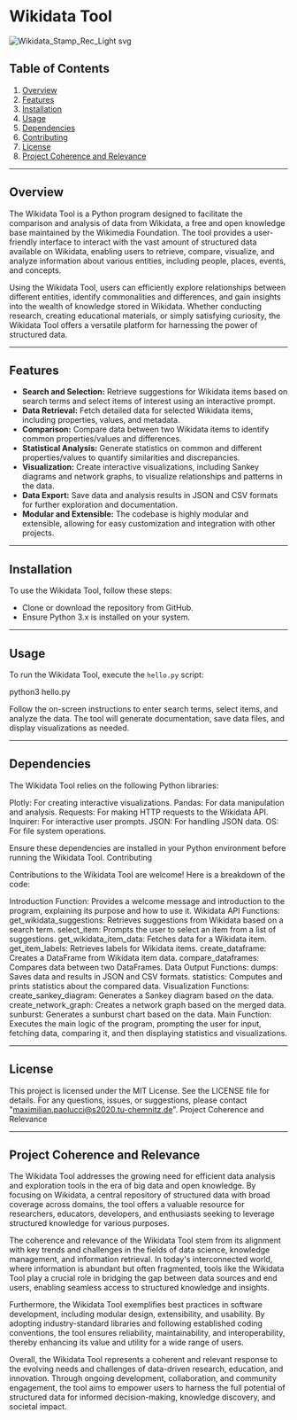# Wikidata Tool
![Wikidata_Stamp_Rec_Light svg](https://github.com/mpaolu/-Hello-Wikipedia-/assets/150439065/b33957f4-476e-41d9-b0d4-dd5ce0f9981f)



## Table of Contents
1. [Overview](#overview)
2. [Features](#features)
3. [Installation](#installation)
4. [Usage](#usage)
5. [Dependencies](#dependencies)
6. [Contributing](#contributing)
7. [License](#license)
8. [Project Coherence and Relevance](#project-coherence-and-relevance)

---

## Overview

The Wikidata Tool is a Python program designed to facilitate the comparison and analysis of data from Wikidata, a free and open knowledge base maintained by the Wikimedia Foundation. The tool provides a user-friendly interface to interact with the vast amount of structured data available on Wikidata, enabling users to retrieve, compare, visualize, and analyze information about various entities, including people, places, events, and concepts.

Using the Wikidata Tool, users can efficiently explore relationships between different entities, identify commonalities and differences, and gain insights into the wealth of knowledge stored in Wikidata. Whether conducting research, creating educational materials, or simply satisfying curiosity, the Wikidata Tool offers a versatile platform for harnessing the power of structured data.

---

## Features

- **Search and Selection:** Retrieve suggestions for Wikidata items based on search terms and select items of interest using an interactive prompt.
- **Data Retrieval:** Fetch detailed data for selected Wikidata items, including properties, values, and metadata.
- **Comparison:** Compare data between two Wikidata items to identify common properties/values and differences.
- **Statistical Analysis:** Generate statistics on common and different properties/values to quantify similarities and discrepancies.
- **Visualization:** Create interactive visualizations, including Sankey diagrams and network graphs, to visualize relationships and patterns in the data.
- **Data Export:** Save data and analysis results in JSON and CSV formats for further exploration and documentation.
- **Modular and Extensible:** The codebase is highly modular and extensible, allowing for easy customization and integration with other projects.

---

## Installation

To use the Wikidata Tool, follow these steps:

- Clone or download the repository from GitHub.
- Ensure Python 3.x is installed on your system.

---

## Usage

To run the Wikidata Tool, execute the `hello.py` script:

python3 hello.py

Follow the on-screen instructions to enter search terms, select items, and analyze the data. The tool will generate documentation, save data files, and display visualizations as needed.

---

## Dependencies

The Wikidata Tool relies on the following Python libraries:

Plotly: For creating interactive visualizations.
Pandas: For data manipulation and analysis.
Requests: For making HTTP requests to the Wikidata API.
Inquirer: For interactive user prompts.
JSON: For handling JSON data.
OS: For file system operations.

Ensure these dependencies are installed in your Python environment before running the Wikidata Tool.
Contributing

Contributions to the Wikidata Tool are welcome! Here is a breakdown of the code:

Introduction Function: Provides a welcome message and introduction to the program, explaining its purpose and how to use it.
Wikidata API Functions:
    get_wikidata_suggestions: Retrieves suggestions from Wikidata based on a search term.
    select_item: Prompts the user to select an item from a list of suggestions.
    get_wikidata_item_data: Fetches data for a Wikidata item.
    get_item_labels: Retrieves labels for Wikidata items.
    create_dataframe: Creates a DataFrame from Wikidata item data.
    compare_dataframes: Compares data between two DataFrames.
Data Output Functions:
    dumps: Saves data and results in JSON and CSV formats.
    statistics: Computes and prints statistics about the compared data.
Visualization Functions:
    create_sankey_diagram: Generates a Sankey diagram based on the data.
    create_network_graph: Creates a network graph based on the merged data.
    sunburst: Generates a sunburst chart based on the data.
Main Function: Executes the main logic of the program, prompting the user for input, fetching data, comparing it, and then displaying statistics and visualizations.

---

## License

This project is licensed under the MIT License. See the LICENSE file for details. For any questions, issues, or suggestions, please contact "maximilian.paolucci@s2020.tu-chemnitz.de".
Project Coherence and Relevance

---

## Project Coherence and Relevance

The Wikidata Tool addresses the growing need for efficient data analysis and exploration tools in the era of big data and open knowledge. By focusing on Wikidata, a central repository of structured data with broad coverage across domains, the tool offers a valuable resource for researchers, educators, developers, and enthusiasts seeking to leverage structured knowledge for various purposes.

The coherence and relevance of the Wikidata Tool stem from its alignment with key trends and challenges in the fields of data science, knowledge management, and information retrieval. In today's interconnected world, where information is abundant but often fragmented, tools like the Wikidata Tool play a crucial role in bridging the gap between data sources and end users, enabling seamless access to structured knowledge and insights.

Furthermore, the Wikidata Tool exemplifies best practices in software development, including modular design, extensibility, and usability. By adopting industry-standard libraries and following established coding conventions, the tool ensures reliability, maintainability, and interoperability, thereby enhancing its value and utility for a wide range of users.

Overall, the Wikidata Tool represents a coherent and relevant response to the evolving needs and challenges of data-driven research, education, and innovation. Through ongoing development, collaboration, and community engagement, the tool aims to empower users to harness the full potential of structured data for informed decision-making, knowledge discovery, and societal impact.
